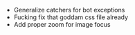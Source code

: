 - Generalize catchers for bot exceptions
- Fucking fix that goddam css file already
- Add proper zoom for image focus